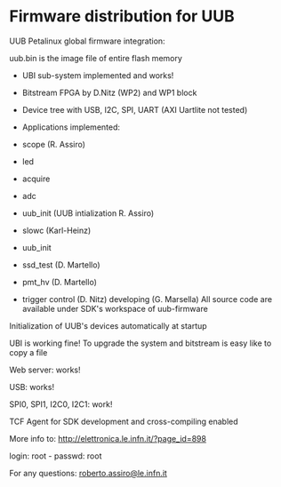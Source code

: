 # Firmware distribution for UUB 

UUB Petalinux global firmware integration:

uub.bin is the image file of entire flash memory

- UBI sub-system implemented and works!

- Bitstream FPGA by D.Nitz (WP2) and WP1 block 

- Device tree with USB, I2C, SPI, UART (AXI Uartlite not tested)

- Applications implemented:
-	scope (R. Assiro)
-	led
-	acquire
-	adc
-	uub_init (UUB intialization R. Assiro)
-	slowc (Karl-Heinz)
-	uub_init
-	ssd_test (D. Martello)
-	pmt_hv (D. Martello)
-	trigger control (D. Nitz) developing (G. Marsella)
All source code are available under SDK's workspace of uub-firmware
	
Initialization of UUB's devices automatically at startup

UBI is working fine! To upgrade the system and bitstream is easy like to copy a file
	
Web server: works!

USB: works!

SPI0, SPI1, I2C0, I2C1: work!

TCF Agent for SDK development and cross-compiling enabled

More info to: http://elettronica.le.infn.it/?page_id=898

login: root - passwd: root

For any questions: roberto.assiro@le.infn.it

